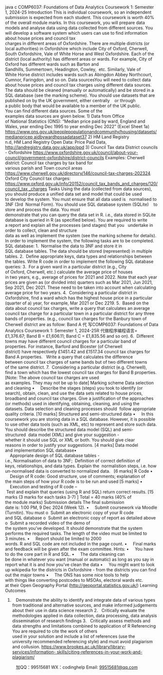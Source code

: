 java c
COMP6037: Foundations of Data Analytics
Coursework 1: Semester 1, 2024-25
Introduction
This is individual coursework, so an independent submission is expected from each student.
This coursework is worth 40% of the overall module marks.
In this coursework, you will prepare data models and analyse data using data collected from different sources. You will develop a software system which users can use to find information about house prices and council tax charges in different areas of Oxfordshire.
There are multiple districts (or local authorities) in Oxfordshire which include City of Oxford, Cherwell, South Oxfordshire, Vale of White Horse and West Oxfordshire. Each of the district (local authority) has different areas or wards. For example, City of Oxford has different wards such as Barton and Sandhills, Summertown, Headington, Cowley,  etc. Similarly, Vale of White Horse district includes wards such as Abingdon Abbey Northcourt, Cumnor, Faringdon, and so on.
Data sourcesYou will need to collect data about house prices and council tax charges using different data sources. The data should be cleaned (manually or automatically) and be stored in a SQL database (see the marking scheme).
You should use datasets that are published on by the UK government, either centrally    or through a public body that would be available to a member of the UK public. You can find different data sources. Some of the examples data sources are given below.
1) Data from Office of National Statistics (ONS):
“Median price paid by ward, England and Wales, year ending Dec 1995 to year ending Dec 2022” (Excel Sheet 1a)
https://www.ons.gov.uk/peoplepopulationandcommunity/housing/datasets/medianpricep aidbywardhpssadataset37
2) HM Land Registry n.d, HM Land Registry Open Data: Price Paid Data,
http://landregistry.data.gov.uk/app/ppd
3) Council Tax data
District councils - Oxfordshire
https://www.oxfordshire.gov.uk/council/about-your-council/government-oxfordshire/district-councils
Examples:
Cherwell district: Council tax charges by tax band for various parish and Town council areas
https://www.cherwell.gov.uk/directory/146/council-tax-charges-202324
Oxford City Council tax charges:
https://www.oxford.gov.uk/info/20152/council_tax_bands_and_charges/120/council_tax _charges
Tasks
Using the data (collected from data sources), you should produce a unified data set and model that could be used to develop the system. You must ensure that all data used is   normalised to 3NF (3rd  Normal Form). You should use SQL database system (SQLite)    to store and process the data. You must demonstrate that you can query the data set in R. i.e., data stored in SQLite database is queried in R (as specified below).
You are required to write a report and explain all the processes (and stages) that you   undertake in order to collect, clean and structure data as well as implement the system (see the marking scheme for details).
In order to implement the system, the following tasks are to be completed.
SQL database:
1.  Normalise the data to 3NF and store it in SQL database tables. The data should be stored (represented) in multiple tables.
2.  Define appropriate keys, data types and relationships between the tables. Write R code in order to implement the following SQL database queries:
3.  For a given ward in a particular district (e.g., City of Oxford, Cherwell, etc.)
calculate the average price of houses in two years, e.g., average of prices for 2021 and 2022.
Note that each year prices are given as (or divided into) quarters such as Mar 2021, Jun 2021, Sep 2021, Dec 2021. These need to be taken into account when calculating average price for two years.
4.  Considering a particular district in Oxfordshire, find a ward which has the highest house price in a particular (quarter of a) year, for example, Mar 2021 or Dec 2219.
5.  Based on the data about council tax charges, write a query that calculates an
average council tax charge for a particular town in a particular district for any
three bands of properties. (e.g., council tax charges for the Banbury town of
Cherwell district are as follow: Band A 代 写COMP6037: Foundations of Data Analytics Coursework 1: Semester 1, 2024-25R
代做程序编程语言= £1,376.67; Band B = £1,606.11; Band C = £1,835.56 and so on).
6.  Different towns may have different council charges for a particular band of
properties. For instance, Barford and Bicester (of Cherwell district) have respectively £1451.42 and £1517.34 council tax charges for Band A properties.   Write a query that calculates the difference between council tax charges of same bands but of two different towns of the same district.
7.  Considering a particular district (e.g. Cherwell), find a town which has the lowest council tax charges for Band B properties.
[Note: The above council tax charges are used as examples. They may not be up to date]
Marking scheme
Data selection and cleaning
•     Describe the stages (steps) you took to identify (or search), obtain, clean, and
use the data sets related to house prices, broadband and council tax charges.
Give a justification of the approaches (or methods) used in identifying, obtaining, cleaning, and using the datasets. Data selection and cleaning processes should  follow appropriate quality criteria. [10 marks]
Structured and semi-structured data
•     In this coursework you are storing data in a SQL database. However, it is
possible to use other data tools (such as XML, etc) to represent and store such data. You should describe the structured data model (SQL) and semi-structured  data model (XML) and give your suggestion - whether it should use SQL or XML or both. You should give clear reasons in order to justify your suggestions. [4 marks]
Data model and implementation
SQL database•     Appropriate design of SQL database tables - i.e., Normalisation of data to 3NF;  Definition of correct definition of keys, relationships, and data types. Explain the  normalistion steps, i.e. how un-normalised data is converted to normalized data.   [6 marks]
R Code
•     Design of R code: Good structure, use of comments; explanation of the main steps of how your R code is to be run and used [5 marks]
•     Execution and testing of R code – Test and explain that queries (using R and SQL) return correct results. [15 marks (3 marks for each tasks 3-7) ]
Total = 40 marks (40% of the module marks)
Submission details
The final submission date is: 1:00 PM, 9 Dec 2024 (Week 12).
•     Submit coursework via Moodle (Turnitin). You must
o  Submit an electronic copy of your R code and SQL database
o  Submit an electronic copy of report as detailed above
o  Submit a recorded video of the demo of the system you’ve developed. It should demonstrate that the system performs the required tasks. The length of the video must be limited to 3 minutes.
•     Report should be limited to 2000 words. R and SQL code are not included in the page count.
•     Final marks and feedback will be given after the exam committee.
Hints:
•     You have to do the core part in R and SQL.
•     The data cleaning can be done in whatever you want (manual or automatic) as long as you say in report what it is and how you’ve clean the data
•     You might want to look up wikipedia for the districts in Oxfordshire - from the districts you can find out the major towns
•     The ONS has some nice tools to help with things like converting postcodes to
MSOAs, electoral wards etc. at their Open Geography Portal
(http://geoportal.statistics.gov.uk/)
Learning Outcomes
1.    Demonstrate the ability to identify and integrate data of various types from
traditional and alternative sources, and make informed judgements about their use in data science research
2.   Critically evaluate the methodologies applied in data collection, data processing, data analysis  dissemination of research findings
3.   Critically assess methods and data strengths and limitations combined to application of R
Referencing
You are required to cite the work of others used in your solution and include a list of references (use the university recommended referencing style) and must avoid plagiarism and collusion.
https://www.brookes.ac.uk/library/library-services/information- skills/citing-references-in-your-work-and-plagiarism/





         
加QQ：99515681  WX：codinghelp  Email: 99515681@qq.com
